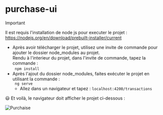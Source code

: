 # purchase-ui

> [!IMPORTANT]
> Il est requis l'installation de node js pour executer le projet : https://nodejs.org/en/download/prebuilt-installer/current
 - Après avoir télécharger le projet, utilisez une invite de commande pour ajouter le dossier node_modules au projet.  
   Rendu à l'interieur du projet, dans l'invite de commande, tapez la commande :   
``` npm install```
- Après l'ajout du dossier node_modules, faites exécuter le projet en utilisant la commande :  
  ``` ng serve```
  - Allez dans un navigateur et tapez :
    ```localhost:4200/transactions```
      
😃 Et voilà, le navigateur doit afficher le projet ci-dessous :  
  
![Purchaise](https://github.com/miriafassarella/purchase-ui/assets/43910212/f30175f9-795b-4ee8-b7f2-e047343cd2a9)
